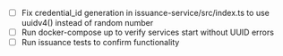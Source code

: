 - [ ] Fix credential_id generation in issuance-service/src/index.ts to use uuidv4() instead of random number
- [ ] Run docker-compose up to verify services start without UUID errors
- [ ] Run issuance tests to confirm functionality
